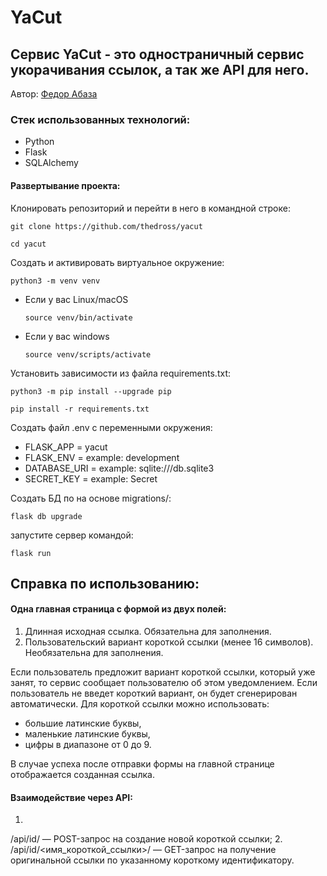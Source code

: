 # YaCut

## Сервис YaCut - это одностраничный сервис укорачивания ссылок, а так же API для него.

Автор: [Федор Абаза](https://github.com/thedross)


### Стек использованных технологий:

- Python
- Flask
- SQLAlchemy

#### Развертывание проекта:

Клонировать репозиторий и перейти в него в командной строке:

```
git clone https://github.com/thedross/yacut
```

```
cd yacut
```

Cоздать и активировать виртуальное окружение:

```
python3 -m venv venv
```

* Если у вас Linux/macOS

    ```
    source venv/bin/activate
    ```

* Если у вас windows

    ```
    source venv/scripts/activate
    ```

Установить зависимости из файла requirements.txt:

```
python3 -m pip install --upgrade pip
```

```
pip install -r requirements.txt
```

Создать файл .env с переменными окружения:

- FLASK_APP = yacut
- FLASK_ENV = example: development
- DATABASE_URI = example: sqlite:///db.sqlite3
- SECRET_KEY = example: Secret

Создать БД по на основе migrations/:

```
flask db upgrade
```
запустите сервер командой:
```
flask run
```


## Справка по использованию:

#### Одна главная страница с формой из двух полей:
  1. Длинная исходная ссылка. Обязательна для заполнения.
  2. Пользовательский вариант короткой ссылки (менее 16 символов). Необязательна для заполнения.

Если пользователь предложит вариант короткой ссылки, который уже занят, то сервис сообщает пользователю об этом уведомлением.
Если пользователь не введет короткий вариант, он будет сгенерирован автоматически.
Для короткой ссылки можно использовать:
  - большие латинские буквы,
  - маленькие латинские буквы,
  - цифры в диапазоне от 0 до 9.

В случае успеха после отправки формы на главной странице отображается созданная ссылка.

#### Взаимодействие через API:
  1.
  /api/id/ — POST-запрос на создание новой короткой ссылки;
  2.
  /api/id/<имя_короткой_ссылки>/ — GET-запрос на получение оригинальной ссылки по указанному короткому идентификатору.